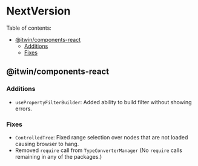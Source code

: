 # NextVersion <!-- omit from toc -->

Table of contents:

- [@itwin/components-react](#itwincomponents-react)
  - [Additions](#additions)
  - [Fixes](#fixes)

## @itwin/components-react

### Additions

- `usePropertyFilterBuilder`: Added ability to build filter without showing errors.

### Fixes

- `ControlledTree`: Fixed range selection over nodes that are not loaded causing browser to hang.
- Removed `require` call from `TypeConverterManager` (No `require` calls remaining in any of the packages.)
